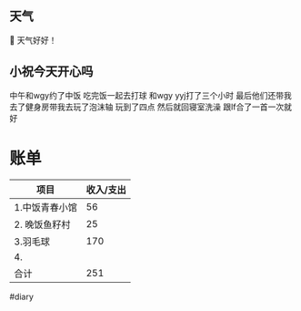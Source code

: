 ## 天气
🔆
天气好好！


## 小祝今天开心吗
中午和wgy约了中饭
吃完饭一起去打球
和wgy yyj打了三个小时
最后他们还带我去了健身房带我去玩了泡沫轴
玩到了四点
然后就回寝室洗澡
跟lf合了一首一次就好


# 账单
| 项目 | 收入/支出 |
| ---- | --------- |
| 1.中饭青春小馆  | 56          |
| 2. 晚饭鱼籽村  | 25          |
| 3.羽毛球   |  170         |
| 4.   |           |
| 合计     | 251          |
#diary